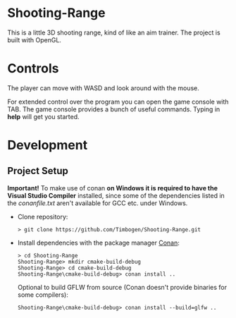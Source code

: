 # Shooting-Range
This is a little 3D shooting range, kind of like an aim trainer. The project is built with OpenGL.

# Controls

The player can move with WASD and look around with the mouse.

For extended control over the program you can open the game console with TAB.
The game console provides a bunch of useful commands. Typing in **help** will get
you started.

# Development

## Project Setup
**Important!** To make use of conan **on Windows it is required to have the Visual Studio Compiler** installed, since
some of the dependencies listed in the *conanfile.txt* aren't available for GCC etc. under Windows.

* Clone repository:
  
  ```
  > git clone https://github.com/Timbogen/Shooting-Range.git
  ```


* Install dependencies with the package manager [Conan](https://conan.io/):
  ```
  > cd Shooting-Range
  Shooting-Range> mkdir cmake-build-debug
  Shooting-Range> cd cmake-build-debug
  Shooting-Range\cmake-build-debug> conan install ..
  ```
  Optional to build GFLW from source (Conan doesn't provide binaries for some compilers):
  ```
  Shooting-Range\cmake-build-debug> conan install --build=glfw ..
  ```